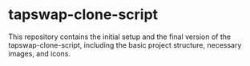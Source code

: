 # tapswap-clone-script

This repository contains the initial setup and the final version of the tapswap-clone-script, including the basic project structure, necessary images, and icons.


